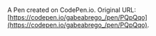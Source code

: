 # 

A Pen created on CodePen.io. Original URL: [https://codepen.io/gabeabrego_/pen/PQpQqo](https://codepen.io/gabeabrego_/pen/PQpQqo).


